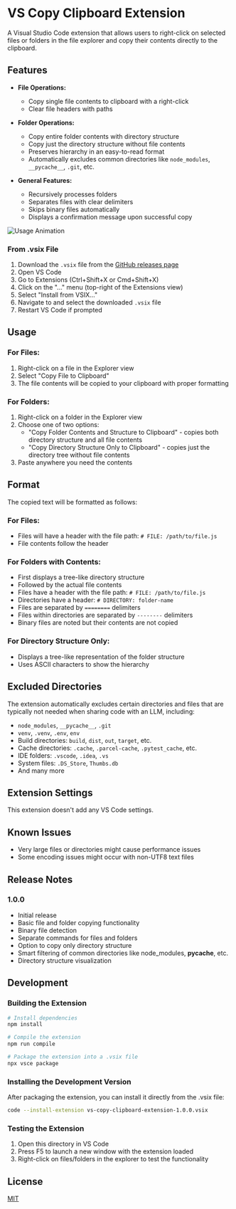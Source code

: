 # VS Copy Clipboard Extension

A Visual Studio Code extension that allows users to right-click on selected files or folders in the file explorer and copy their contents directly to the clipboard.

## Features

- **File Operations:**
  - Copy single file contents to clipboard with a right-click
  - Clear file headers with paths

- **Folder Operations:**
  - Copy entire folder contents with directory structure
  - Copy just the directory structure without file contents
  - Preserves hierarchy in an easy-to-read format
  - Automatically excludes common directories like `node_modules`, `__pycache__`, `.git`, etc.

- **General Features:**
  - Recursively processes folders
  - Separates files with clear delimiters
  - Skips binary files automatically
  - Displays a confirmation message upon successful copy

![Usage Animation](images/usage.gif)

### From .vsix File
1. Download the `.vsix` file from the [GitHub releases page](https://github.com/cytokineking/vs-copy-clipboard-extension/releases)
2. Open VS Code
3. Go to Extensions (Ctrl+Shift+X or Cmd+Shift+X)
4. Click on the "..." menu (top-right of the Extensions view)
5. Select "Install from VSIX..."
6. Navigate to and select the downloaded `.vsix` file
7. Restart VS Code if prompted

## Usage

### For Files:
1. Right-click on a file in the Explorer view
2. Select "Copy File to Clipboard"
3. The file contents will be copied to your clipboard with proper formatting

### For Folders:
1. Right-click on a folder in the Explorer view
2. Choose one of two options:
   - "Copy Folder Contents and Structure to Clipboard" - copies both directory structure and all file contents
   - "Copy Directory Structure Only to Clipboard" - copies just the directory tree without file contents
3. Paste anywhere you need the contents

## Format

The copied text will be formatted as follows:

### For Files:
- Files will have a header with the file path: `# FILE: /path/to/file.js`
- File contents follow the header

### For Folders with Contents:
- First displays a tree-like directory structure
- Followed by the actual file contents
- Files have a header with the file path: `# FILE: /path/to/file.js`
- Directories have a header: `# DIRECTORY: folder-name`
- Files are separated by `========` delimiters
- Files within directories are separated by `--------` delimiters
- Binary files are noted but their contents are not copied

### For Directory Structure Only:
- Displays a tree-like representation of the folder structure
- Uses ASCII characters to show the hierarchy

## Excluded Directories

The extension automatically excludes certain directories and files that are typically not needed when sharing code with an LLM, including:

- `node_modules`, `__pycache__`, `.git`
- `venv`, `.venv`, `.env`, `env`
- Build directories: `build`, `dist`, `out`, `target`, etc.
- Cache directories: `.cache`, `.parcel-cache`, `.pytest_cache`, etc.
- IDE folders: `.vscode`, `.idea`, `.vs`
- System files: `.DS_Store`, `Thumbs.db`
- And many more

## Extension Settings

This extension doesn't add any VS Code settings.

## Known Issues

- Very large files or directories might cause performance issues
- Some encoding issues might occur with non-UTF8 text files

## Release Notes

### 1.0.0

- Initial release
- Basic file and folder copying functionality
- Binary file detection
- Separate commands for files and folders
- Option to copy only directory structure
- Smart filtering of common directories like node_modules, __pycache__, etc.
- Directory structure visualization

## Development

### Building the Extension

```bash
# Install dependencies
npm install

# Compile the extension
npm run compile

# Package the extension into a .vsix file
npx vsce package
```

### Installing the Development Version

After packaging the extension, you can install it directly from the .vsix file:

```bash
code --install-extension vs-copy-clipboard-extension-1.0.0.vsix
```

### Testing the Extension

1. Open this directory in VS Code
2. Press F5 to launch a new window with the extension loaded
3. Right-click on files/folders in the explorer to test the functionality

## License

[MIT](LICENSE)